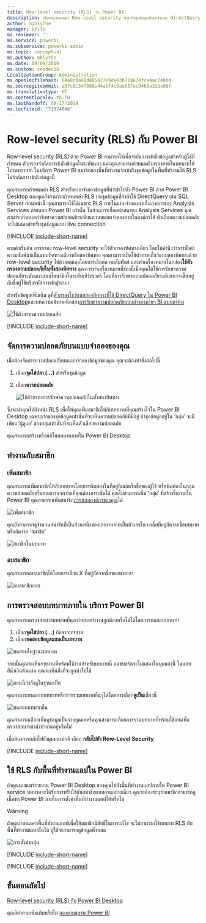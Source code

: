 ```yaml
---
title: Row-level security (RLS) กับ Power BI
description: วิธีการกำหนดค่า Row-level security สำหรับชุดข้อมูลที่นำเข้าและ DirectQuery ภายใน Power BI service
author: mgblythe
manager: kfile
ms.reviewer: ''
ms.service: powerbi
ms.subservice: powerbi-admin
ms.topic: conceptual
ms.author: mblythe
ms.date: 09/09/2019
ms.custom: seodec18
LocalizationGroup: Administration
ms.openlocfilehash: 04a8c8a08d885427e9de43b719674fce4ac2ebbd
ms.sourcegitcommit: a97c0c34f888e44abf4c9aa657ec9463a32be06f
ms.translationtype: HT
ms.contentlocale: th-TH
ms.lasthandoff: 09/17/2019
ms.locfileid: "71074846"
---
```

# <a name="row-level-security-rls-with-power-bi"></a>Row-level security (RLS) กับ Power BI

Row-level security (RLS) ด้วย Power BI สามารถใช้เพื่อจำกัดการเข้าถึงข้อมูลสำหรับผู้ใช้ที่กำหนด ตัวกรองจำกัดการเข้าถึงข้อมูลในระดับแถว และคุณสามารถกำหนดตัวกรองภายในบทบาทได้ โปรดทราบว่า ในบริการ Power BI สมาชิกของพื้นที่ทำงานจะเข้าถึงชุดข้อมูลในพื้นที่ทำงานได้ RLS ไม่จำกัดการเข้าถึงข้อมูลนี้

คุณสามารถกำหนดค่า RLS สำหรับแบบจำลองข้อมูลที่นำเข้าไปยัง Power BI ด้วย Power BI Desktop และคุณยังสามารถกำหนดค่า RLS บนชุดข้อมูลที่กำลังใช้ DirectQuery เช่น SQL Server ก่อนหน้านี้ คุณสามารถใช้ได้เฉพาะ RLS ภายในแบบจำลองภายในองค์กรของ Analysis Services ภายนอก Power BI เท่านั้น ในส่วนการเชื่อมต่อสดของ Analysis Services คุณสามารถกำหนดค่ารักษาความปลอดภัยระดับแถวบนแบบจำลองภายในองค์กรได้ ตัวเลือกความปลอดภัยจะไม่แสดงสำหรับชุดข้อมูลแบบ live connection

[!INCLUDE [include-short-name](./includes/rls-desktop-define-roles.md)]

ตามค่าเริ่มต้น การกรอง row-level security จะใช้ตัวกรองทิศทางเดียว โดยไม่คำนึงว่าการตั้งค่าความสัมพันธ์เป็นแบบทิศทางเดียวหรือสองทิศทาง คุณสามารถเปิดใช้ตัวกรองไขว้แบบสองทิศทางด้วย row-level security ได้ด้วยตนเองโดยการเลือกความสัมพันธ์ และทำเครื่องหมายในกล่อง**ใช้ตัวกรองความปลอดภัยในทั้งสองทิศทาง** คุณควรทำเครื่องหมายที่ช่องนี้เมื่อคุณได้ใช้การรักษาความปลอดภัยระดับแถวแบบไดนามิกในระดับเซิร์ฟเวอร์ โดยที่การรักษาความปลอดภัยระดับแถวจะขึ้นอยู่กับชื่อผู้ใช้หรือรหัสการเข้าสู่ระบบ

สำหรับข้อมูลเพิ่มเติม ดูที่[ตัวกรองไขว้แบบสองทิศทางที่ใช้ DirectQuery ใน Power BI Desktop](desktop-bidirectional-filtering.md)และบทความเชิงเทคนิคของ[การรักษาความปลอดภัยแบบลำจองภาษา BI แบบตาราง](http://download.microsoft.com/download/D/2/0/D20E1C5F-72EA-4505-9F26-FEF9550EFD44/Securing%20the%20Tabular%20BI%20Semantic%20Model.docx)

![ใช้ตัวกรองความปลอดภัย](media/service-admin-rls/rls-apply-security-filter.png)


[!INCLUDE [include-short-name](./includes/rls-desktop-view-as-roles.md)]

## <a name="manage-security-on-your-model"></a>จัดการความปลอดภัยบนแบบจำลองของคุณ

เมื่อต้องจัดการความปลอดภัยบนแบบจำลองข้อมูลของคุณ คุณจะต้องทำสิ่งต่อไปนี้

1. เลือก**จุดไข่ปลา (...)** สำหรับชุดข้อมูล
2. เลือก**ความปลอดภัย**
   
   ![ใช้ตัวกรองการรักษาความปลอดภัยในทั้งสองทิศทาง](media/service-admin-rls/rls-security.png)

ซึ่งจะนำคุณไปยังหน้า RLS เพื่อให้คุณเพิ่มสมาชิกให้กับบทบาทที่คุณสร้างไว้ใน Power BI Desktop เฉพาะเจ้าของชุดข้อมูลเท่านั้นที่จะเห็นความปลอดภัยที่มีอยู่ ถ้าชุดข้อมูลอยู่ใน ‘กลุ่ม’ จะมีเพียง ‘ผู้ดูแล’ ของกลุ่มเท่านั้นที่จะเห็นตัวเลือกความปลอดภัย 

คุณสามารถสร้างหรือแก้ไขบทบาทภายใน Power BI Desktop

## <a name="working-with-members"></a>ทำงานกับสมาชิก

### <a name="add-members"></a>เพิ่มสมาชิก

คุณสามารถเพิ่มสมาชิกให้กับบทบาทโดยการพิมพ์ลงในที่อยู่อีเมล์หรือชื่อของผู้ใช้ หรือพิมพ์ลงในกลุ่มความปลอดภัยหรือรายการแจกจ่ายที่คุณต้องการเพิ่มได้ คุณไม่สามารถเพิ่ม ’กลุ่ม’ ที่สร้างขึ้นภายใน Power BI คุณสามารถเพิ่มสมาชิก[ภายนอกองค์กรของคุณ](whitepaper-azure-b2b-power-bi.md#data-security-for-external-partners)ได้

![เพิ่มสมาชิก](media/service-admin-rls/rls-add-member.png)

คุณยังสามารถดูจำนวนสมาชิกที่เป็นส่วนหนึ่งของบทบาทจากเป็นตัวเลขในวงเล็บที่อยู่ถัดจากชื่อบทบาท หรือถัดจาก ‘สมาชิก’

![สมาชิกในบทบาท](media/service-admin-rls/rls-member-count.png)

### <a name="remove-members"></a>ลบสมาชิก

คุณสามารถลบสมาชิกได้โดยการเลือก X ที่อยู่ถัดจากชื่อของพวกเขา 

![ลบสมาชิกออก](media/service-admin-rls/rls-remove-member.png)

## <a name="validating-the-role-within-the-power-bi-service"></a>การตรวจสอบบทบาทภายใน บริการ Power BI

คุณสามารถตรวจสอบว่าบทบาทที่คุณกำหนดทำงานถูกต้องหรือไม่ได้โดยการทดสอบบทบาท 

1. เลือก**จุดไข่ปลา (...)** ถัดจากบทบาท
2. เลือก**ทดสอบข้อมูลแบบเป็นบทบาท**

![ทดสอบในฐานะบทบาท](media/service-admin-rls/rls-test-role.png)

จากนั้นคุณจะเห็นรายงานที่พร้อมใช้งานสำหรับบทบาทนี้ แดชบอร์ดจะไม่แสดงในมุมมองนี้ ในแถบสีน้ำเงินด้านบน คุณจะเห็นสิ่งที่จะถูกนำไปใช้

![ตอนนี้กำลังดูในฐานะเป็น <role>](media/service-admin-rls/rls-test-role2.png)

คุณสามารถทดสอบบทบาทหรือการรวมบทบาทอื่นๆได้โดยการเลือก**ดูเป็น**เดี๋ยวนี้

![ทดสอบบทบาทอื่น](media/service-admin-rls/rls-test-role3.png)

คุณสามารถเลือกเพื่อดูข้อมูลเป็นรายบุคคลหรือคุณสามารถเลือกการรวมบทบาทที่พร้อมใช้งานเพื่อตรวจสอบว่ากำลังทำงานอยู่หรือไม่ 

เมื่อต้องการกลับไปยังมุมมองปกติ เลือก **กลับไปยัง Row-Level Security**

[!INCLUDE [include-short-name](./includes/rls-usernames.md)]

## <a name="using-rls-with-app-workspaces-in-power-bi"></a>ใช้ RLS กับพื้นที่ทำงานแอปใน Power BI

ถ้าคุณเผยแพร่รายงาน Power BI Desktop ของคุณไปยังพื้นที่ทำงานแอปภายใน Power BI service บทบาทจะได้รับการปรับใช้กับสมาชิกแบบอ่านอย่างเดียว คุณจะต้องระบุว่าสมาชิกสามารถดูเนื้อหา Power BI ภายในการตั้งค่าพื้นที่ทำงานแอปได้หรือไม่

> [!WARNING]
> ถ้าคุณกำหนดค่าพื้นที่ทำงานแอปเพื่อให้สมาชิกมีสิทธิ์ในการแก้ไข จะไม่สามารถใช้บทบาท RLS กับพื้นที่ทำงานแอปนั้นได้ ผู้ใช้จะสามารถดูข้อมูลทั้งหมด

![การตั้งค่ากลุ่ม](media/service-admin-rls/rls-group-settings.png)

[!INCLUDE [include-short-name](./includes/rls-limitations.md)]

[!INCLUDE [include-short-name](./includes/rls-faq.md)]

## <a name="next-steps"></a>ขั้นตอนถัดไป
[Row-level security (RLS) กับ Power BI Desktop](desktop-rls.md)  

คุณมีคำถามเพิ่มเติมหรือไม่ [ลองถามชุมชน Power BI](http://community.powerbi.com/)
